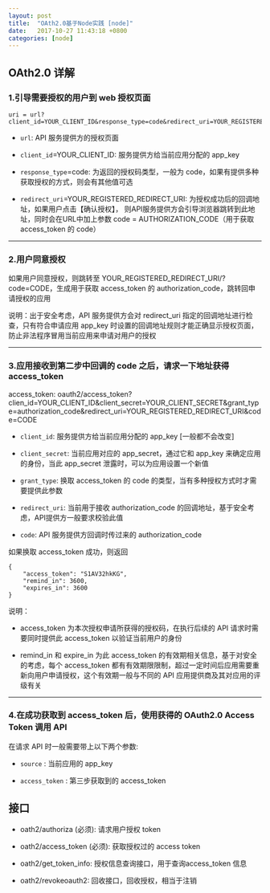 ```yaml
---
layout: post
title:  "OAth2.0基于Node实践 [node]"
date:   2017-10-27 11:43:18 +0800
categories: [node]
---
```



## OAth2.0 详解

### 1.引导需要授权的用户到 web 授权页面

```
uri = url?client_id=YOUR_CLIENT_ID&response_type=code&redirect_uri=YOUR_REGISTERED_REDIRECT_URI
```

- `url`: API 服务提供方的授权页面

- `client_id`=YOUR_CLIENT_ID: 服务提供方给当前应用分配的 app_key

- `response_type`=code:  为返回的授权码类型，一般为 code，如果有提供多种获取授权的方式，则会有其他值可选

- `redirect_uri`=YOUR_REGISTERED_REDIRECT_URI: 为授权成功后的回调地址，如果用户点击【确认授权】，
  则API服务提供方会引导浏览器跳转到此地址，同时会在URL中加上参数 
  code = AUTHORIZATION_CODE（用于获取 access_token 的 code）

--- 

### 2.用户同意授权

如果用户同意授权，则跳转至 YOUR_REGISTERED_REDIRECT_URI/?code=CODE，生成用于获取 access_token 的 authorization_code，跳转回申请授权的应用

说明：出于安全考虑，API 服务提供方会对 redirect_uri 指定的回调地址进行检查，只有符合申请应用 app_key 时设置的回调地址规则才能正确显示授权页面，防止非法程序冒用当前应用来申请对用户的授权


---

### 3.应用接收到第二步中回调的 code 之后，请求一下地址获得 access_token

access_token: oauth2/access_token?clien_id=YOUR_CLIENT_ID&client_secret=YOUR_CLIENT_SECRET&grant_type=authorization_code&redirect_uri=YOUR_REGISTERED_REDIRECT_URI&code=CODE


- `client_id`: 服务提供方给当前应用分配的 app_key [一般都不会改变]

- `client_secret`: 当前应用对应的 app_secret，通过它和 app_key 来确定应用的身份，当此 app_secret 泄露时，可以为应用设置一个新值

- `grant_type`: 换取 access_token 的 code 的类型，当有多种授权方式时才需要提供此参数

- `redirect_uri`: 当前用于接收 authorization_code 的回调地址，基于安全考虑，API提供方一般要求校验此值

- `code`: API 服务提供方回调时传过来的 authorization_code

如果换取 access_token 成功，则返回

```
{
	"access_token": "S1AV32hkKG",
	"remind_in": 3600,
	"expires_in": 3600
}
```


说明：

- access_token 为本次授权申请所获得的授权码，在执行后续的 API 请求时需要同时提供此 access_token 以验证当前用户的身份

- remind_in 和 expire_in 为此 access_token 的有效期相关信息，基于对安全的考虑，每个 access_token 都有有效期限限制，超过一定时间后应用需要重新向用户申请授权，这个有效期一般与不同的 API 应用提供商及其对应用的评级有关

---

### 4.在成功获取到 access_token 后，使用获得的 OAuth2.0 Access Token 调用 API

在请求 API 时一般需要带上以下两个参数:

- `source` : 当前应用的 app_key

- `access_token` : 第三步获取到的 access_token



## 接口

- oath2/authoriza (必须): 请求用户授权 token

- oath2/access_token (必须): 获取授权过的 access token

- oath2/get_token_info: 授权信息查询接口，用于查询access_token 信息

- oath2/revokeoauth2: 回收接口，回收授权，相当于注销



